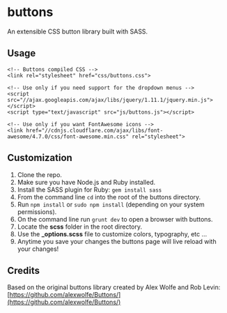 # buttons
An extensible CSS button library built with SASS.

## Usage
```
<!-- Buttons compiled CSS -->
<link rel="stylesheet" href="css/buttons.css">
 
<!-- Use only if you need support for the dropdown menus -->
<script src="//ajax.googleapis.com/ajax/libs/jquery/1.11.1/jquery.min.js"></script>
<script type="text/javascript" src="js/buttons.js"></script>
 
<!-- Use only if you want FontAwesome icons -->
<link href="//cdnjs.cloudflare.com/ajax/libs/font-awesome/4.7.0/css/font-awesome.min.css" rel="stylesheet">
```

## Customization
1. Clone the repo.
2. Make sure you have Node.js and Ruby installed.
3. Install the SASS plugin for Ruby: `gem install sass`
4. From the command line `cd` into the root of the buttons directory.
5. Run `npm install` or `sudo npm install` (depending on your system permissions).
6. On the command line run `grunt dev` to open a browser with buttons.
7. Locate the **scss** folder in the root directory.
8. Use the **_options.scss** file to customize colors, typography, etc …
9. Anytime you save your changes the buttons page will live reload with your changes!

## Credits
Based on the original buttons library created by Alex Wolfe and Rob Levin: [https://github.com/alexwolfe/Buttons/](https://github.com/alexwolfe/Buttons/)
